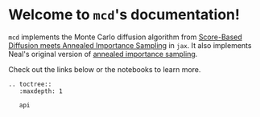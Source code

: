 # Welcome to `mcd`'s documentation!

`mcd` implements the Monte Carlo diffusion algorithm from [Score-Based Diffusion meets Annealed Importance Sampling](https://arxiv.org/abs/2208.07698) in `jax`. It also implements Neal's original
version of [annealed importance sampling](https://arxiv.org/abs/physics/9803008).

Check out the links below or the notebooks to learn more.

```{eval-rst}
.. toctree::
   :maxdepth: 1

   api
```

